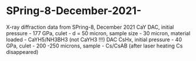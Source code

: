 # SPring-8-December-2021-
X-ray diffraction data from SPring-8, December 2021
CaY DAC, initial pressure - 177 GPa, culet - d = 50 micron, sample size - 30 micron, material loaded - CaYH5/NH3BH3 (not CaYH3 !!!)
DAC CsHx, initial pressure - 40 GPa, culet - 200 -250 microns, sample - Cs/CsAB (after laser heating Cs disappeared)
